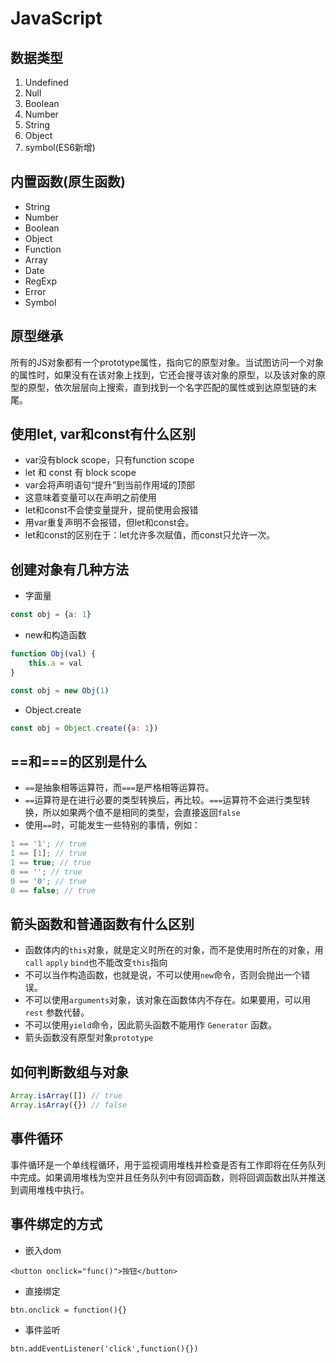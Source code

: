 # JavaScript

## 数据类型
1. Undefined 
2. Null 
3. Boolean 
4. Number
5. String 
6. Object
7. symbol(ES6新增)

## 内置函数(原生函数)
* String
* Number
* Boolean
* Object
* Function
* Array
* Date
* RegExp
* Error
* Symbol

## 原型继承
所有的JS对象都有一个prototype属性，指向它的原型对象。当试图访问一个对象的属性时，如果没有在该对象上找到，它还会搜寻该对象的原型，以及该对象的原型的原型，依次层层向上搜索，直到找到一个名字匹配的属性或到达原型链的末尾。


## 使用let, var和const有什么区别
* var没有block scope，只有function scope
* let 和 const 有 block scope
* var会将声明语句“提升”到当前作用域的顶部
* 这意味着变量可以在声明之前使用
* let和const不会使变量提升，提前使用会报错
* 用var重复声明不会报错，但let和const会。
* let和const的区别在于：let允许多次赋值，而const只允许一次。


## 创建对象有几种方法
* 字面量
```js
const obj = {a: 1}
```
* new和构造函数
```js
function Obj(val) {
    this.a = val
}

const obj = new Obj(1)
```
* Object.create
```js
const obj = Object.create({a: 1})
```



## ==和===的区别是什么
* `==`是抽象相等运算符，而`===`是严格相等运算符。
* `==`运算符是在进行必要的类型转换后，再比较。`===`运算符不会进行类型转换，所以如果两个值不是相同的类型，会直接返回`false`
* 使用`==`时，可能发生一些特别的事情，例如：
```js
1 == '1'; // true
1 == [1]; // true
1 == true; // true
0 == ''; // true
0 == '0'; // true
0 == false; // true
```

## 箭头函数和普通函数有什么区别
* 函数体内的`this`对象，就是定义时所在的对象，而不是使用时所在的对象，用`call` `apply` `bind`也不能改变`this`指向
* 不可以当作构造函数，也就是说，不可以使用`new`命令，否则会抛出一个错误。
* 不可以使用`arguments`对象，该对象在函数体内不存在。如果要用，可以用 `rest` 参数代替。
* 不可以使用`yield`命令，因此箭头函数不能用作 `Generator` 函数。
* 箭头函数没有原型对象`prototype`


## 如何判断数组与对象
```js
Array.isArray([]) // true
Array.isArray({}) // false
```

## 事件循环
事件循环是一个单线程循环，用于监视调用堆栈并检查是否有工作即将在任务队列中完成。如果调用堆栈为空并且任务队列中有回调函数，则将回调函数出队并推送到调用堆栈中执行。


## 事件绑定的方式
* 嵌入dom
```
<button onclick="func()">按钮</button>
```

* 直接绑定
```
btn.onclick = function(){}
```

* 事件监听
```
btn.addEventListener('click',function(){})
```